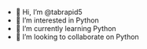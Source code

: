 - 👋 Hi, I’m @tabrapid5
- 👀 I’m interested in Python
- 🌱 I’m currently learning Python
- 💞️ I’m looking to collaborate on Python

<!---
tabrapid5/tabrapid5 is a ✨ special ✨ repository because its `README.md` (this file) appears on your GitHub profile.
You can click the Preview link to take a look at your changes.
--->
